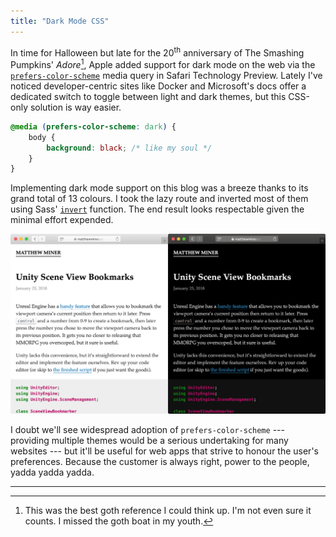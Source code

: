 ```yaml
---
title: "Dark Mode CSS"
---
```


In time for Halloween but late for the 20<sup>th</sup> anniversary of The Smashing Pumpkins' *Adore*[^1], Apple added support for dark mode on the web via the [`prefers-color-scheme`](https://drafts.csswg.org/mediaqueries-5/#prefers-color-scheme) media query in Safari Technology Preview. Lately I've noticed developer-centric sites like Docker and Microsoft's docs offer a dedicated switch to toggle between light and dark themes, but this CSS-only solution is way easier.

```css
@media (prefers-color-scheme: dark) {
    body {
        background: black; /* like my soul */
    }
}
```

Implementing dark mode support on this blog was a breeze thanks to its grand total of 13 colours. I took the lazy route and inverted most of them using Sass' [`invert`](http://sass-lang.com/documentation/Sass/Script/Functions.html#invert-instance_method) function. The end result looks respectable given the minimal effort expended.

![Dark mode CSS comparison](/images/dark-mode-css-comparison.png)

I doubt we'll see widespread adoption of `prefers-color-scheme` --- providing multiple themes would be a serious undertaking for many websites --- but it'll be useful for web apps that strive to honour the user's preferences. Because the customer is always right, power to the people, yadda yadda yadda.

---

[^1]: This was the best goth reference I could think up. I'm not even sure it counts. I missed the goth boat in my youth.
